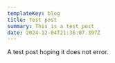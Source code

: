 ```yaml
---
templateKey: blog
title: Test post
summary: This is a test post
date: 2024-12-04T21:36:07.397Z
---
```

A test post hoping it does not error.